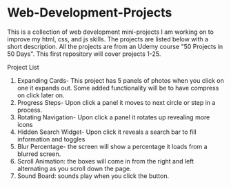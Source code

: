 # Web-Development-Projects
This is a collection of web development mini-projects I am working on to improve my html, css, and js skills. The projects are listed below with a short description. All the projects are from an Udemy course "50 Projects in 50 Days". This first repository will cover projects 1-25. 

Project List
1. Expanding Cards- This project has 5 panels of photos when you click on one it expands out. Some added functionality will be to have compress on click later on. 
2. Progress Steps- Upon click a panel it moves to next circle or step in a process.
3. Rotating Navigation- Upon click a panel it rotates up revealing more icons 
4. Hidden Search Widget- Upon click it reveals a search bar to fill information and toggles
5. Blur Percentage- the screen will show a percentage it loads from a blurred screen.
6. Scroll Animation: the boxes will come in from the right and left alternating as you scroll down the page.
7. Sound Board: sounds play when you click the button.
